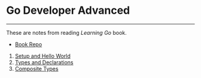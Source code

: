 # Go Developer Advanced

---

These are notes from reading *Learning Go* book.

- [Book Repo](https://github.com/learning-go-book-2e)

1. [Setup and Hello World](./01-Setup-And-Hello-World/)
1. [Types and Declarations](./02-Types-And-Declarations/)
1. [Composite Types](./03-Composite-Types/)
